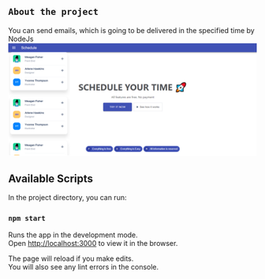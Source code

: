 ## `About the project`
You can send emails, which is going to be delivered in the specified time by NodeJs
![alt text](https://github.com/ValValeria/React_Email/blob/master/screen.png?raw=true)

## Available Scripts

In the project directory, you can run:

### `npm start`

Runs the app in the development mode.<br />
Open [http://localhost:3000](http://localhost:3000) to view it in the browser.

The page will reload if you make edits.<br />
You will also see any lint errors in the console.


